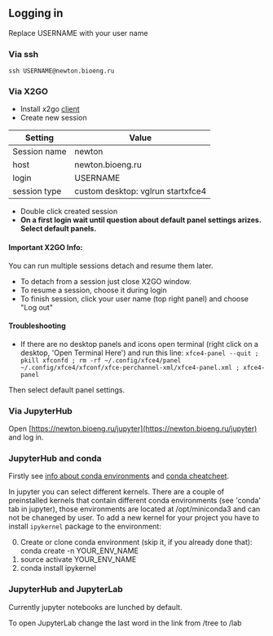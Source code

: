 ## Logging in
Replace USERNAME with your user name
### Via ssh 
`ssh USERNAME@newton.bioeng.ru`

### Via X2GO
* Install x2go [client](https://wiki.x2go.org/doku.php/download:start)
* Create new session

| Setting | Value |
|---------|-------|
| Session name | newton |
|host     |newton.bioeng.ru |
| login   | USERNAME  |
| session type| custom desktop: vglrun startxfce4 |
* Double click created session
* **On a first login wait until question about default panel settings arizes. Select default panels.**

#### Important X2GO Info:
You can run multiple sessions detach and resume them later. 
* To detach from a session just close X2GO window.
* To resume a session, choose it during login
* To finish session, click your user name (top right panel) and choose "Log out"

#### Troubleshooting
* If there are no desktop panels and icons open terminal (right click on a desktop, 'Open Terminal Here') and run this line:
`xfce4-panel --quit ; pkill xfconfd ; rm -rf ~/.config/xfce4/panel ~/.config/xfce4/xfconf/xfce-perchannel-xml/xfce4-panel.xml ; xfce4-panel`

Then select default panel settings.

### Via JupyterHub
Open [https://newton.bioeng.ru/jupyter](https://newton.bioeng.ru/jupyter) and log in.

### JupyterHub and conda
Firstly see [info about conda environments](conda.md) and [conda cheatcheet](https://conda.io/docs/_downloads/conda-cheatsheet.pdf).

In jupyter you can select different kernels. There are a couple of preinstalled kernels that contain different conda environments (see 'conda' tab in jupyter), those environments are located at /opt/miniconda3 and can not be chaneged by user.
To add a new kernel for your project you have to install `ipykernel` package to the environment:

0. Create or clone conda environment (skip it, if you already done that): conda create -n YOUR_ENV_NAME 
1. source activate YOUR_ENV_NAME
2. conda install ipykernel

### JupyterHub and JupyterLab
Currently jupyter notebooks are lunched by default.

To open JupyterLab change the last word in the link from /tree to /lab
